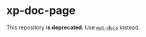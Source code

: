 # xp-doc-page

This repository **is deprecated**. Use [`mat-docs`](https://github.com/expandjs/mat-docs) instead.
